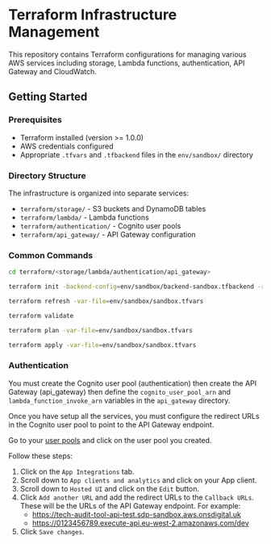 # Terraform Infrastructure Management

This repository contains Terraform configurations for managing various AWS services including storage, Lambda functions, authentication, API Gateway and CloudWatch.

## Getting Started

### Prerequisites
- Terraform installed (version >= 1.0.0)
- AWS credentials configured
- Appropriate `.tfvars` and `.tfbackend` files in the `env/sandbox/` directory

### Directory Structure
The infrastructure is organized into separate services:
- `terraform/storage/` - S3 buckets and DynamoDB tables
- `terraform/lambda/` - Lambda functions
- `terraform/authentication/` - Cognito user pools
- `terraform/api_gateway/` - API Gateway configuration

### Common Commands

```bash
cd terraform/<storage/lambda/authentication/api_gateway> 

terraform init -backend-config=env/sandbox/backend-sandbox.tfbackend -reconfigure

terraform refresh -var-file=env/sandbox/sandbox.tfvars

terraform validate

terraform plan -var-file=env/sandbox/sandbox.tfvars

terraform apply -var-file=env/sandbox/sandbox.tfvars
```

### Authentication

You must create the Cognito user pool (authentication) then create the API Gateway (api_gateway) then define the `cognito_user_pool_arn` and `lambda_function_invoke_arn` variables in the `api_gateway` directory.

Once you have setup all the services, you must configure the redirect URLs in the Cognito user pool to point to the API Gateway endpoint.

Go to your [user pools](https://eu-west-2.console.aws.amazon.com/cognito/v2/idp/user-pools?region=eu-west-2) and click on the user pool you created.

Follow these steps:

1. Click on the `App Integrations` tab.
2. Scroll down to `App clients and analytics` and click on your App client.
3. Scroll down to `Hosted UI` and click on the `Edit` button.
4. Click `Add another URL` and add the redirect URLs to the `Callback URLs`. These will be the URLs of the API Gateway endpoint. For example: 
    - https://tech-audit-tool-api-test.sdp-sandbox.aws.onsdigital.uk
    - https://0123456789.execute-api.eu-west-2.amazonaws.com/dev
5. Click `Save changes`.